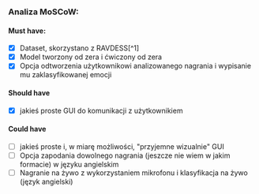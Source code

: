 ### Analiza MoSCoW:

#### Must have:
- [x] Dataset, skorzystano z RAVDESS[^1]
- [x] Model tworzony od zera i ćwiczony od zera
- [x] Opcja odtworzenia użytkownikowi analizowanego nagrania i wypisanie mu zaklasyfikowanej emocji

#### Should have
- [x] jakieś proste GUI do komunikacji z użytkownikiem

#### Could have
- [ ] jakieś proste i, w miarę możliwości, "przyjemne wizualnie" GUI
- [ ] Opcja zapodania dowolnego nagrania (jeszcze nie wiem w jakim formacie) w języku angielskim
- [ ] Nagranie na żywo z wykorzystaniem mikrofonu i klasyfikacja na żywo (język angielski)

